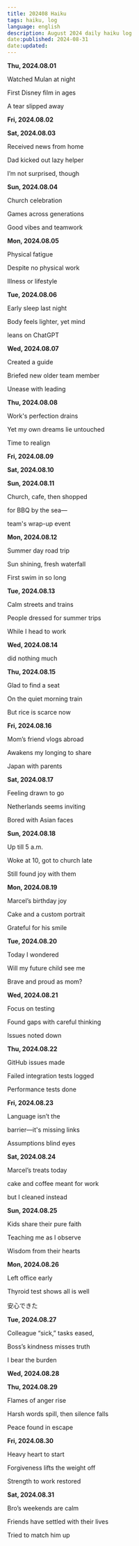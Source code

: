 ```yaml
---
title: 202408 Haiku
tags: haiku, log
language: english
description: August 2024 daily haiku log
date:published: 2024-08-31
date:updated:
---
```


**Thu, 2024.08.01**

Watched Mulan at night

First Disney film in ages

A tear slipped away


**Fri, 2024.08.02**

**Sat, 2024.08.03**

Received news from home

Dad kicked out lazy helper

I’m not surprised, though


**Sun, 2024.08.04**

Church celebration

Games across generations

Good vibes and teamwork


**Mon, 2024.08.05**

Physical fatigue

Despite no physical work

Illness or lifestyle


**Tue, 2024.08.06**

Early sleep last night

Body feels lighter, yet mind

leans on ChatGPT


**Wed, 2024.08.07**

Created a guide

Briefed new older team member

Unease with leading


**Thu, 2024.08.08**

Work's perfection drains

Yet my own dreams lie untouched

Time to realign


**Fri, 2024.08.09**

**Sat, 2024.08.10**

**Sun, 2024.08.11**

Church, cafe, then shopped

for BBQ by the sea—

team's wrap-up event


**Mon, 2024.08.12**

Summer day road trip

Sun shining, fresh waterfall

First swim in so long


**Tue, 2024.08.13**

Calm streets and trains

People dressed for summer trips

While I head to work


**Wed, 2024.08.14**

did nothing much

**Thu, 2024.08.15**

Glad to find a seat

On the quiet morning train

But rice is scarce now


**Fri, 2024.08.16**

Mom’s friend vlogs abroad

Awakens my longing to share

Japan with parents


**Sat, 2024.08.17**

Feeling drawn to go

Netherlands seems inviting

Bored with Asian faces


**Sun, 2024.08.18**

Up till 5 a.m.

Woke at 10, got to church late

Still found joy with them


**Mon, 2024.08.19**

Marcel’s birthday joy

Cake and a custom portrait

Grateful for his smile


**Tue, 2024.08.20**

Today I wondered

Will my future child see me

Brave and proud as mom?


**Wed, 2024.08.21**

Focus on testing

Found gaps with careful thinking

Issues noted down


**Thu, 2024.08.22**

GitHub issues made

Failed integration tests logged

Performance tests done


**Fri, 2024.08.23**

Language isn’t the

barrier—it's missing links

Assumptions blind eyes


**Sat, 2024.08.24**

Marcel’s treats today

cake and coffee meant for work

but I cleaned instead


**Sun, 2024.08.25**

Kids share their pure faith

Teaching me as I observe

Wisdom from their hearts


**Mon, 2024.08.26**

Left office early

Thyroid test shows all is well

安心できた


**Tue, 2024.08.27**

Colleague “sick,” tasks eased,

Boss’s kindness misses truth

I bear the burden


**Wed, 2024.08.28**

**Thu, 2024.08.29**

Flames of anger rise

Harsh words spill, then silence falls

Peace found in escape


**Fri, 2024.08.30**

Heavy heart to start

Forgiveness lifts the weight off

Strength to work restored


**Sat, 2024.08.31**

Bro’s weekends are calm

Friends have settled with their lives

Tried to match him up
